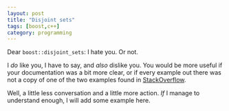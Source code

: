 ```yaml
---
layout: post
title: "Disjoint sets"
tags: [boost,c++]
category: programming
---
```


Dear `boost::disjoint_sets`: I hate you. Or not.

I *do* like you, I have to say, and *also* dislike you. You would be more
useful if your documentation was a bit more clear, or if every example out there
was not a copy of one of the two examples found in
[StackOverflow](http://stackoverflow.com/questions/4134703/understanding-boostdisjoint-sets).

Well, a little less conversation and a little more action. *If* I manage to
understand enough, I will add some example here.
